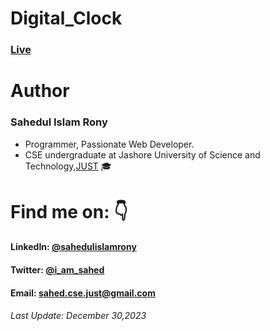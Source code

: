 # Digital_Clock

### [Live](https://sahedulislamrony.github.io/projects/digital-clock)

# Author
### Sahedul Islam Rony
- Programmer, Passionate Web Developer.
- CSE undergraduate at Jashore University of Science and Technology,[JUST](https://just.edu.bd) 🎓


# Find me on: 👇

#### LinkedIn: [@sahedulislamrony](https://www.linkedin.com/in/sahedulislamrony)
#### Twitter: [@i_am_sahed](https://www.twitter.com/i_am_Sahed)
#### Email: [sahed.cse.just@gmail.com](mailto:sahed.cse.just@gmail.com)

###### Last Update: December 30,2023